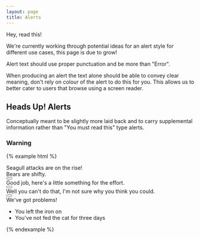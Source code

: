 ```yaml
---
layout: page
title: Alerts
---
```


Hey, read this!

We're currently working through potential ideas for an alert style for different use cases, this page is due to grow!

Alert text should use proper punctuation and be more than "Error".

When producing an alert the text alone should be able to convey clear meaning, don't rely on colour of the alert to do this for you. This allows us to better cater to users that browse using a screen reader.

## Heads Up! Alerts

Conceptually meant to be slightly more laid back and to carry supplemental information rather than "You must read this" type alerts.

### Warning

{% example html %}
<div class="cr-hu-alert cr-hu-alert--warning" role="alert">
  <i class="cr-hu-alert__icon" aria-hidden="true"></i>
  <div class="cr-hu-alert__text">
    Seagull attacks are on the rise!
  </div>
</div>

<div class="cr-hu-alert cr-hu-alert--info cr-hu-alert--dismissible" role="alert">
  <i class="cr-hu-alert__icon" aria-hidden="true"></i>
  <div class="cr-hu-alert__text">
    Bears are shifty.
  </div>
  <button type="button" class="cr-hu-alert__dismiss" aria-label="Dismiss"></button>
</div>

<div class="cr-hu-alert cr-hu-alert--success cr-hu-alert--dismissible" role="alert">
  <i class="cr-hu-alert__icon" aria-hidden="true"></i>
  <div class="cr-hu-alert__text">
    Good job, here's a little something for the effort.
  </div>
  <button type="button" class="cr-hu-alert__dismiss" aria-label="Dismiss"></button>
</div>

<div class="cr-hu-alert cr-hu-alert--error cr-hu-alert--dismissible" role="alert">
  <i class="cr-hu-alert__icon" aria-hidden="true"></i>
  <div class="cr-hu-alert__text">
    Well you can't do that, I'm not sure why you think you could.
  </div>
  <button type="button" class="cr-hu-alert__dismiss" aria-label="Dismiss"></button>
</div>

<div class="cr-hu-alert cr-hu-alert--error" role="alert">
  <i class="cr-hu-alert__icon" aria-hidden="true"></i>
  <div class="cr-hu-alert__text">
    We've got problems!
    <ul>
      <li>You left the iron on</li>
      <li>You've not fed the cat for three days</li>
    </ul>
  </div>
</div>
{% endexample %}
